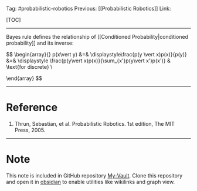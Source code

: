 Tag: #probabilistic-robotics 
Previous: [[Probabilistic Robotics]]
Link: 

[TOC]

---

Bayes rule defines the relationship of [[Conditioned Probability|conditioned probability]] and its inverse:

$$
\begin{array}{}
	p(x\vert y) &=& 
	\displaystyle\frac{p(y \vert x)p(x)}{p(y)} &=&
	\displaystyle
	\frac{p(y\vert x)p(x)}{\sum_{x'}p(y\vert x')p(x')} & \text{for discrete} \\
	
\end{array}
$$

---

# Reference

1. Thrun, Sebastian, et al. Probabilistic Robotics. 1st edition, The MIT Press, 2005.

---

# Note

This note is included in GitHub repository [My-Vault](https://github.com/LittleD3092/My-Vault.git). Clone this repository and open it in [obsidian](https://obsidian.md/) to enable utilities like wikilinks and graph view.